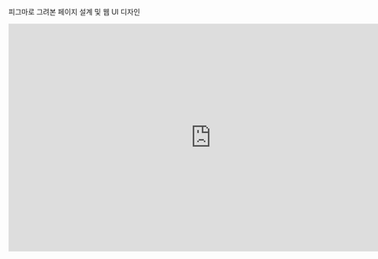 피그마로 그려본 페이지 설계 및 웹 UI 디자인 
<iframe style="border: 1px solid rgba(0, 0, 0, 0.1);" width="800" height="450" src="https://www.figma.com/embed?embed_host=share&url=https%3A%2F%2Fwww.figma.com%2Ffile%2FQpuluXIcxLjU5iG1rhfClz%2FKoread%3Fnode-id%3D0%253A1%26t%3DwB1tp942OtK9tixn-1" allowfullscreen></iframe>
